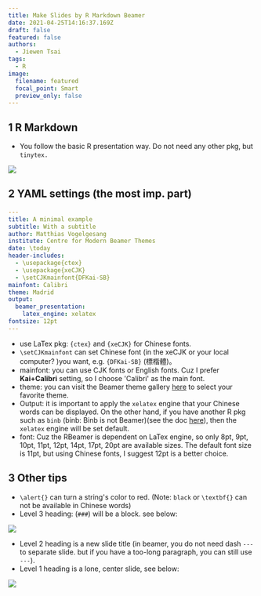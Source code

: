 ```yaml
---
title: Make Slides by R Markdown Beamer
date: 2021-04-25T14:16:37.169Z
draft: false
featured: false
authors:
  - Jiewen Tsai
tags:
  - R
image:
  filename: featured
  focal_point: Smart
  preview_only: false
---
```

## 1 R Markdown

- You follow the basic R presentation way. Do not need any other pkg, but `tinytex.`

![](https://i.imgur.com/kFY1VXR.png)

## 2 YAML settings (the most imp. part)

```yaml
---
title: A minimal example
subtitle: With a subtitle
author: Matthias Vogelgesang
institute: Centre for Modern Beamer Themes
date: \today
header-includes:
  - \usepackage{ctex}
  - \usepackage{xeCJK}
  - \setCJKmainfont{DFKai-SB}
mainfont: Calibri
theme: Madrid
output: 
  beamer_presentation:
    latex_engine: xelatex
fontsize: 12pt
---
```

- use LaTex pkg: `{ctex}` and `{xeCJK}` for Chinese fonts.
- `\setCJKmainfont` can set Chinese font (in the xeCJK or your local computer? )you want, e.g. `{DFKai-SB}` (標楷體)。
- mainfont: you can use CJK fonts or English fonts. Cuz I prefer **Kai+Calibri** setting, so I choose 'Calibri' as the main font.
- theme: you can visit the Beamer theme gallery [here](https://deic-web.uab.cat/~iblanes/beamer_gallery/index.html) to select your favorite theme.
- Output: it is important to apply the `xelatex` engine that your Chinese words can be displayed. On the other hand, if you have another R pkg such as `binb` (binb: Binb is not Beamer)(see the doc [here](https://www.rdocumentation.org/packages/binb/versions/0.0.6)), then the `xelatex` engine will be set default.
- font: Cuz the RBeamer is dependent on LaTex engine, so only 8pt, 9pt, 10pt, 11pt, 12pt, 14pt, 17pt, 20pt are available sizes. The default font size is 11pt, but using Chinese fonts, I suggest 12pt is a better choice.

## 3 Other tips

- `\alert{}` can turn a string's color to red. (Note: `black` or `\textbf{}` can not be available in Chinese words)
- Level 3 heading: (`###`) will be a block. see below:

![](https://i.imgur.com/5DaAlVp.png)

- Level 2 heading is a new slide title (in beamer, you do not need dash `---` to separate slide. but if you have a too-long paragraph, you can still use `---`).
- Level 1 heading is a lone, center slide, see below:

![](https://i.imgur.com/1i4Vcrf.png)

